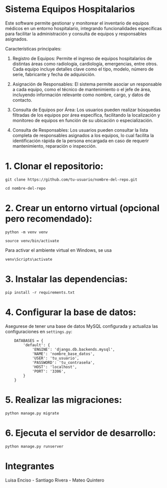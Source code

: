 # Sistema Equipos Hospitalarios

Este software permite gestionar y monitorear el inventario de equipos médicos en un entorno hospitalario, integrando funcionalidades específicas para facilitar la administración y consulta de equipos y responsables asignados.

Características principales:

1. Registro de Equipos:
Permite el ingreso de equipos hospitalarios de distintas áreas como radiología, cardiología, emergencias, entre otros. Cada equipo incluye detalles clave como el tipo, modelo, número de serie, fabricante y fecha de adquisición.

2. Asignación de Responsables:
El sistema permite asociar un responsable a cada equipo, como el técnico de mantenimiento o el jefe de área, incluyendo información relevante como nombre, cargo, y datos de contacto.

3. Consulta de Equipos por Área:
Los usuarios pueden realizar búsquedas filtradas de los equipos por área específica, facilitando la localización y monitoreo de equipos en función de su ubicación o especialización.

4. Consulta de Responsables:
Los usuarios pueden consultar la lista completa de responsables asignados a los equipos, lo cual facilita la identificación rápida de la persona encargada en caso de requerir mantenimiento, reparación o inspección.

# 1. Clonar el repositorio:

`git clone https://github.com/tu-usuario/nombre-del-repo.git`

`cd nombre-del-repo`

# 2. Crear un entorno virtual (opcional pero recomendado):

`python -m venv venv`

`source venv/bin/activate`  

Para activar el ambiente virtual en Windows, se usa 

`venv\Scripts\activate`

# 3. Instalar las dependencias:

`pip install -r requirements.txt`

# 4. Configurar la base de datos:

Asegurese de tener una base de datos MySQL configurada y actualiza las configuraciones en `settings.py`:

        DATABASES = {
            'default': {
                'ENGINE': 'django.db.backends.mysql',
                'NAME': 'nombre_base_datos',
                'USER': 'tu_usuario',
                'PASSWORD': 'tu_contraseña',
                'HOST': 'localhost',
                'PORT': '3306',
            }
        }

# 5. Realizar las migraciones:

`python manage.py migrate`


# 6. Ejecuta el servidor de desarrollo:

`python manage.py runserver`

# Integrantes

Luisa Enciso - Santiago Rivera - Mateo Quintero
